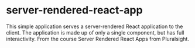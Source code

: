 # server-rendered-react-app
This simple application serves a server-rendered React application to the client. The application is made up of only a single component, but has full interactivity. From the course Server Rendered React Apps from Pluralsight.
